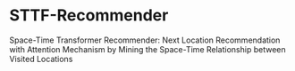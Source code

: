 # STTF-Recommender
Space-Time Transformer Recommender: Next Location Recommendation with Attention Mechanism by Mining the Space-Time Relationship between Visited Locations
